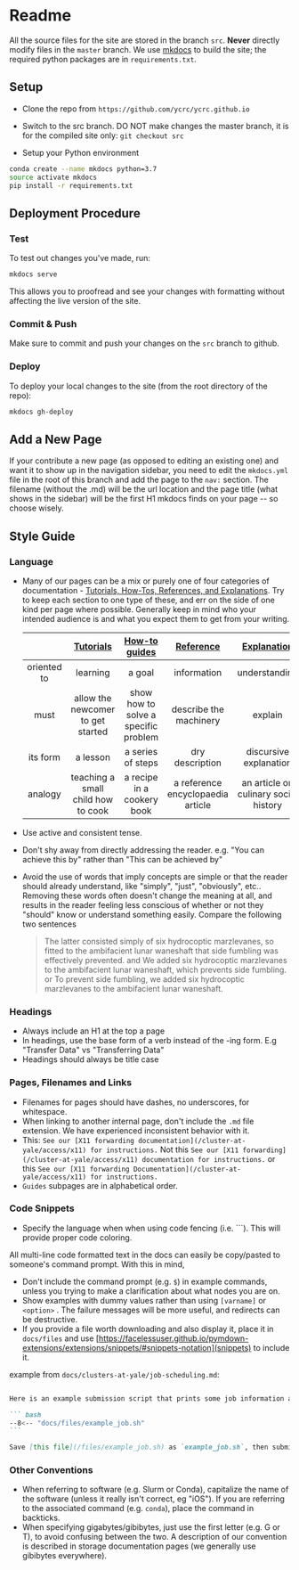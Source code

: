 # Readme

All the source files for the site are stored in the branch `src`. **Never** directly modify files in the `master` branch. We use [mkdocs](https://www.mkdocs.org/) to build the site; the required python packages are in `requirements.txt`.


## Setup

* Clone the repo from `https://github.com/ycrc/ycrc.github.io`
* Switch to the src branch. DO NOT make changes the master branch, it is for the compiled site only: `git checkout src`

* Setup your Python environment

``` bash
conda create --name mkdocs python=3.7
source activate mkdocs
pip install -r requirements.txt
```

## Deployment Procedure

### Test

To test out changes you've made, run:

``` bash
mkdocs serve
```

This allows you to proofread and see your changes with formatting without affecting the live version of the site.

### Commit & Push

Make sure to commit and push your changes on the `src` branch to github.

### Deploy

To deploy your local changes to the site (from the root directory of the repo):

``` bash
mkdocs gh-deploy
```

## Add a New Page

If your contribute a new page (as opposed to editing an existing one) and want it to show up in the navigation sidebar, you need to edit the `mkdocs.yml` file in the root of this branch and add the page to the `nav:` section. The filename (without the .md) will be the url location and the page title (what shows in the sidebar) will be the first H1 mkdocs finds on your page -- so choose wisely.

## Style Guide

### Language

* Many of our pages can be a mix or purely one of four categories of documentation - [Tutorials, How-Tos, References, and Explanations](https://diataxis.fr/). Try to keep each section to one type of these, and err on the side of one kind per page where possible. Generally keep in mind who your intended audience is and what you expect them to get from your writing.

    |             | [Tutorials](https://diataxis.fr/tutorials/) | [How-to guides](https://diataxis.fr/how-to-guides/) | [Reference](https://diataxis.fr/reference/)|[Explanation](https://diataxis.fr/explanation/) |
    |:-----------:|:-------------------------------------------:|:---------------------------------------------------:|:------------------------------------------:|:----------------------------------------------:|
    | oriented to | learning                                    | a goal                                              | information                                | understanding                                  |
    | must        | allow the newcomer to get started           | show how to solve a specific problem                | describe the machinery                     | explain                                        |
    | its form    | a lesson                                    | a series of steps                                   | dry description                            | discursive explanation                         |
    | analogy     | teaching a small child how to cook          | a recipe in a cookery book                          | a reference encyclopaedia article          | an article on culinary social history          |

* Use active and consistent tense.
* Don't shy away from directly addressing the reader. e.g. "You can achieve this by" rather than "This can be achieved by"
* Avoid the use of words that imply concepts are simple or that the reader should already understand, like "simply",  "just", "obviously", etc.. Removing these words often doesn't change the meaning at all, and results in the reader feeling less conscious of whether or not they "should" know or understand something easily. Compare the following two sentences

    > The latter consisted simply of six hydrocoptic marzlevanes, so fitted to the ambifacient lunar waneshaft that side fumbling was effectively prevented.
    and
    > We added six hydrocoptic marzlevanes to the ambifacient lunar waneshaft, which prevents side fumbling.
    or
    > To prevent side fumbling, we added six hydrocoptic marzlevanes to the ambifacient lunar waneshaft.

### Headings

* Always include an H1 at the top a page
* In headings, use the base form of a verb instead of the -ing form. E.g "Transfer Data" vs "Transferring Data"
* Headings should always be title case

### Pages, Filenames and Links

* Filenames for pages should have dashes, no underscores, for whitespace.
* When linking to another internal page, don't include the `.md` file extension. We have experienced inconsistent behavior with it.
* This: `See our [X11 forwarding documentation](/cluster-at-yale/access/x11) for instructions.` Not this `See our [X11 forwarding](/cluster-at-yale/access/x11) documentation for instructions.` or this `See our [X11 forwarding Documentation](/cluster-at-yale/access/x11) for instructions.`
* `Guides` subpages are in alphabetical order.

### Code Snippets

* Specify the language when when using code fencing (i.e. ```).  This will provide proper code coloring.

All multi-line code formatted text in the docs can easily be copy/pasted to someone's command prompt. With this in mind,

* Don't include the command prompt (e.g. `$`) in example commands, unless you trying to make a clarification about what nodes you are on.
* Show examples with dummy values rather than using `[varname]` or `<option>` . The failure messages will be more useful, and redirects can be destructive.
* If you provide a file worth downloading and also display it, place it in `docs/files` and use [https://facelessuser.github.io/pymdown-extensions/extensions/snippets/#snippets-notation](snippets) to include it. 

example from `docs/clusters-at-yale/job-scheduling.md`:

~~~ markdown

Here is an example submission script that prints some job information and exits:

``` bash
--8<-- "docs/files/example_job.sh"
```

Save [this file](/files/example_job.sh) as `example_job.sh`, then submit it with:

~~~



### Other Conventions

* When referring to software (e.g. Slurm or Conda), capitalize the name of the software (unless it really isn't correct, eg "iOS"). If you are referring to the associated command (e.g. `conda`), place the command in backticks.
* When specifying gigabytes/gibibytes, just use the first letter (e.g. G or T), to avoid confusing between the two. A description of our convention is described in storage documentation pages (we generally use gibibytes everywhere).
